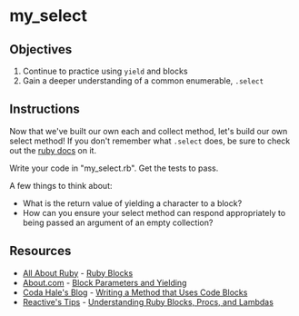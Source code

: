 # my_select

## Objectives

1. Continue to practice using `yield` and blocks
2. Gain a deeper understanding of a common enumerable, `.select`

## Instructions

Now that we've built our own each and collect method, let's build our own select method! If you don't remember what `.select` does, be sure to check out the [ruby docs](http://ruby-doc.org/core-2.1.3/Enumerable.html#method-i-select) on it.

Write your code in "my_select.rb". Get the tests to pass.

A few things to think about: 

* What is the return value of yielding a character to a block?
* How can you ensure your select method can respond appropriately to being passed an argument of an empty collection?


## Resources
* [All About Ruby](http://allaboutruby.wordpress.com/) - [Ruby Blocks](http://allaboutruby.wordpress.com/2006/01/20/ruby-blocks-101/)
* [About.com](http://ruby.about.com/) - [Block Parameters and Yielding](http://ruby.about.com/od/beginningruby/a/Block-Parameters-And-Yielding.htm)
* [Coda Hale's Blog](http://blog.codahale.com/2005/11/24/a-ruby-howto-writing-a-method-that-uses-code-blocks/) - [Writing a Method that Uses Code Blocks](http://blog.codahale.com/2005/11/24/a-ruby-howto-writing-a-method-that-uses-code-blocks/)
* [Reactive's Tips](http://www.reactive.io/tips/) - [Understanding Ruby Blocks, Procs, and Lambdas](http://www.reactive.io/tips/2008/12/21/understanding-ruby-blocks-procs-and-lambdas/)